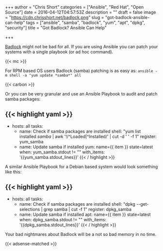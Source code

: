 +++
author = "Chris Short"
categories = ["Ansible", "Red Hat", "Open Source"]
date = 2016-04-12T04:57:53Z
description = ""
draft = false
image = "https://cdn.chrisshort.net/badlock.png"
slug = "got-badlock-ansible-can-help"
tags = ["ansible", "samba", "badlock", "yum", "apt", "dpkg", "security"]
title = "Got Badlock? Ansible Can Help"

+++

[Badlock](http://badlock.org/) might not be bad for all. If you are using Ansible you can patch your systems with a single playbook (or ad hoc command).

{{< mc >}}

For RPM based OS users Badlock (samba) patching is as easy as:
`ansible -m shell -a "yum update *samba*" all`

{{< carbon >}}

Or you can be very granular and use an Ansible Playbook to audit and patch samba packages:

{{< highlight yaml >}}
---
- hosts: all
  tasks:
    - name: Check if samba packages are installed
      shell: "yum list installed *samba* | awk '!/^Loaded|^Installed/' | cut -d ' ' -f 1"
      register: yum_samba
    - name: Update samba if installed
      yum: name={{ item }} state=latest
      when: yum_samba.stdout != ""
      with_items: '{{yum_samba.stdout_lines}}'
{{< / highlight >}}

A similar Ansible Playbook for a Debian based system would look something like this:

{{< highlight yaml >}}
---
- hosts: all
  tasks:
    - name: Check if samba packages are installed
      shell: "dpkg --get-selections | grep samba | cut -f 1"
      register: dpkg_samba
    - name: Update samba if installed
      apt: name={{ item }} state=latest
      when: dpkg_samba.stdout != ""
      with_items: '{{dpkg_samba.stdout_lines}}'
{{< / highlight >}}

Your bad nightmares about Badlock will be a not so bad memory in no time.

{{< adsense-matched >}}
